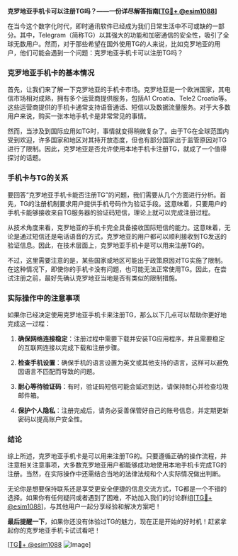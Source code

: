 **克罗地亚手机卡可以注册TG吗？——一份详尽解答指南[[TG💪+ @esim1088](https://t.me/s/esim1088)]**

在当今这个数字化时代，即时通讯软件已经成为我们日常生活中不可或缺的一部分。其中，Telegram（简称TG）以其强大的功能和加密通信的安全性，吸引了全球无数用户。然而，对于那些希望在国外使用TG的人来说，比如克罗地亚的用户，他们可能会遇到一个问题：克罗地亚手机卡可以注册TG吗？

### 克罗地亚手机卡的基本情况

首先，让我们来了解一下克罗地亚的手机卡市场。克罗地亚是一个欧洲国家，其电信市场相对成熟，拥有多个运营商提供服务，包括A1 Croatia、Tele2 Croatia等。这些运营商提供的手机卡通常支持语音通话、短信以及数据流量服务。对于大多数用户来说，购买一张本地手机卡是非常常见的事情。

然而，当涉及到国际应用如TG时，事情就变得稍微复杂了。由于TG在全球范围内受到欢迎，许多国家和地区对其持开放态度，但也有部分国家出于监管原因对TG进行了限制。因此，克罗地亚是否允许使用本地手机卡注册TG，就成了一个值得探讨的话题。

### 手机卡与TG的关系

要回答“克罗地亚手机卡能否注册TG”的问题，我们需要从几个方面进行分析。首先，TG的注册机制要求用户提供手机号码作为验证手段。这意味着，只要用户的手机卡能够接收来自TG服务器的验证码短信，理论上就可以完成注册过程。

从技术角度来看，克罗地亚的手机卡完全具备接收国际短信的能力。这意味着，无论是通过短信还是电话语音的方式，克罗地亚的用户都可以顺利接收到TG发送的验证信息。因此，在技术层面上，克罗地亚手机卡是可以用来注册TG的。

不过，这里需要注意的是，某些国家或地区可能出于政策原因对TG实施了限制。在这种情况下，即使你的手机卡没有问题，也可能无法正常使用TG。因此，在尝试注册之前，最好先确认克罗地亚当地是否有类似的限制措施。

### 实际操作中的注意事项

如果你已经决定使用克罗地亚手机卡来注册TG，那么以下几点可以帮助你更好地完成这一过程：

1. **确保网络连接稳定**：注册过程中需要下载并安装TG应用程序，并且需要稳定的互联网连接以完成下载和注册步骤。
   
2. **检查手机设置**：确保手机的语言设置为英文或其他支持的语言，这样可以避免因语言不匹配而导致的问题。

3. **耐心等待验证码**：有时，验证码短信可能会延迟到达，请保持耐心并检查垃圾邮件箱。

4. **保护个人隐私**：注册完成后，请务必妥善保管好自己的账号信息，并定期更新密码以提高账户安全性。

### 结论

综上所述，克罗地亚手机卡是可以用来注册TG的。只要遵循正确的操作流程，并注意相关注意事项，大多数克罗地亚用户都能够成功地使用本地手机卡完成TG的注册。当然，在实际操作中还需结合当地的法律法规和个人实际情况做出判断。

无论你是想要保持联系还是享受更安全便捷的信息交流方式，TG都是一个不错的选择。如果你有任何疑问或者遇到了困难，不妨加入我们的讨论群组[[TG💪+ @esim1088](https://t.me/s/esim1088)]，与其他用户一起分享经验和解决方案吧！

**最后提醒一下**，如果你还没有体验过TG的魅力，现在正是开始的好时机！赶紧拿起你的克罗地亚手机卡试试看吧！

[[TG💪+ @esim1088](https://t.me/s/esim1088) ![Image](https://i.postimg.cc/4NQfJmqS/Snipaste-2025-05-13-00-14-12.png)]